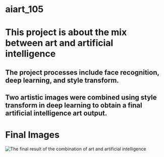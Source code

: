 # aiart_105
# This project is about the mix between art and artificial intelligence

## The project processes include face recognition, deep learning, and style transform.

## Two artistic images were combined using style transform in deep learning to obtain a final artificial intelligence art output.

# Final Images

![The final result of the combination of art and artificial intelligence](/Users/omaralharbi/Desktop/aiart/final_image_outcome_aiart.png)

